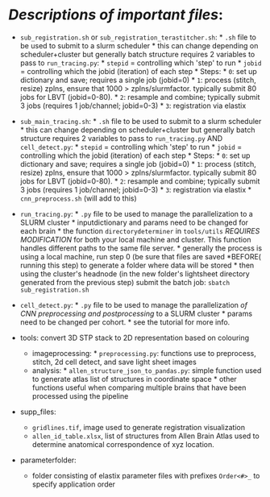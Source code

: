 # *Descriptions of important files*:

* `sub_registration.sh` or `sub_registration_terastitcher.sh`:
        * `.sh` file to be used to submit to a slurm scheduler
        * this can change depending on scheduler+cluster but generally batch structure requires 2 variables to pass to `run_tracing.py`:
                * `stepid` = controlling which 'step' to run
                * `jobid` = controlling which the jobid (iteration) of each step
        * Steps:
                * `0`: set up dictionary and save; requires a single job (jobid=0)
                * `1`: process (stitch, resize) zplns, ensure that 1000 > zplns/slurmfactor. typically submit 80 jobs for LBVT (jobid=0-80).
                * `2`: resample and combine; typically submit 3 jobs (requires 1 job/channel; jobid=0-3)
                * `3`: registration via elastix

* `sub_main_tracing.sh`:
        * `.sh` file to be used to submit to a slurm scheduler
        * this can change depending on scheduler+cluster but generally batch structure requires 2 variables to pass to `run_tracing.py` AND `cell_detect.py`:
                * `stepid` = controlling which 'step' to run
                * `jobid` = controlling which the jobid (iteration) of each step
        * Steps:
                * `0`: set up dictionary and save; requires a single job (jobid=0)
                * `1`: process (stitch, resize) zplns, ensure that 1000 > zplns/slurmfactor. typically submit 80 jobs for LBVT (jobid=0-80).
                * `2`: resample and combine; typically submit 3 jobs (requires 1 job/channel; jobid=0-3)
                * `3`: registration via elastix
                * `cnn_preprocess.sh` (will add to this)

* `run_tracing.py`:
        * `.py` file to be used to manage the parallelization to a SLURM cluster
        * inputdictionary and params need to be changed for each brain
        * the function `directorydeterminer` in `tools/utils` *REQUIRES MODIFICATION* for both your local machine and cluster. This function handles different paths to the same file server.
        * generally the process is using a local machine, run step 0 (be sure that files are saved *BEFORE( running this step) to generate a folder where data will be stored
        * then using the cluster's headnode (in the new folder's lightsheet directory generated from the previous step) submit the batch job: `sbatch sub_registration.sh`

* `cell_detect.py`:
        * `.py` file to be used to manage the parallelization _of CNN preprocessing and postprocessing_ to a SLURM cluster
        * params need to be changed per cohort.
        * see the tutorial for more info.

* tools: convert 3D STP stack to 2D representation based on colouring
  * imageprocessing: 
        * `preprocessing.py`: functions use to preprocess, stitch, 2d cell detect, and save light sheet images
  * analysis:
        * `allen_structure_json_to_pandas.py`: simple function used to generate atlas list of structures in coordinate space
        * other functions useful when comparing multiple brains that have been processed using the pipeline

* supp_files:
  * `gridlines.tif`, image used to generate registration visualization
  * `allen_id_table.xlsx`, list of structures from Allen Brain Atlas used to determine anatomical correspondence of xyz location.

* parameterfolder:
  * folder consisting of elastix parameter files with prefixes `Order<#>_` to specify application order